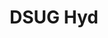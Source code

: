 ---
title : "DSUG Hyd"
logo : "assets/images/community_partners/dsughyd.png"
twitter : "dsughyd"
website: "https://dsughyd.org/"
---